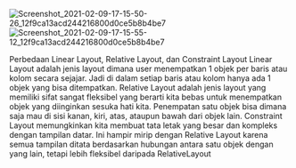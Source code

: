 ![Screenshot_2021-02-09-17-15-50-26_12f9ca13acd244216800d0ce5b8b4be7](https://user-images.githubusercontent.com/57650616/107349622-03526880-6afb-11eb-9cbc-592bb4992783.jpg)
![Screenshot_2021-02-09-17-15-55-12_12f9ca13acd244216800d0ce5b8b4be7](https://user-images.githubusercontent.com/57650616/107349612-00f00e80-6afb-11eb-91c8-d6fbf99400bb.jpg)

Perbedaan Linear Layout, Relative Layout, dan Constraint Layout
Linear Layout adalah jenis layout dimana user menempatkan 1 objek per baris atau kolom secara sejajar. Jadi di dalam setiap baris atau kolom hanya ada 1 objek yang bisa ditempatkan.
Relative Layout adalah jenis layout yang memiliki sifat sangat fleksibel yang berarti kita bebas untuk menempatkan objek yang diinginkan sesuka hati kita. Penempatan satu objek bisa dimana saja mau di sisi kanan, kiri, atas, ataupun bawah dari objek lain.
Constraint Layout memungkinkan kita membuat tata letak yang besar dan kompleks dengan tampilan datar. Ini hampir mirip dengan Relative Layout karena semua tampilan ditata berdasarkan hubungan antara satu objek dengan yang lain, tetapi lebih fleksibel daripada RelativeLayout
